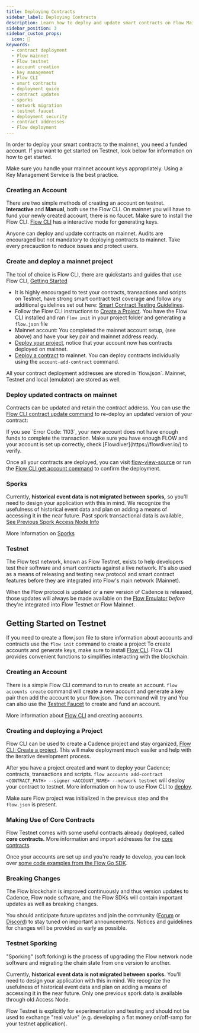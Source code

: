 ```yaml
---
title: Deploying Contracts
sidebar_label: Deploying Contracts
description: Learn how to deploy and update smart contracts on Flow Mainnet and Testnet. Understand account creation, key management, deployment best practices, and network sporks.
sidebar_position: 3
sidebar_custom_props:
  icon: 🥇
keywords:
  - contract deployment
  - Flow mainnet
  - Flow testnet
  - account creation
  - key management
  - Flow CLI
  - smart contracts
  - deployment guide
  - contract updates
  - sporks
  - network migration
  - testnet faucet
  - deployment security
  - contract addresses
  - Flow deployment
---
```


In order to deploy your smart contracts to the mainnet, you need a funded account. If you want to get started on Testnet, look below for information on how to get started.

<Callout type="info">
Make sure you handle your mainnet account keys appropriately. Using a Key Management Service is the best practice. 
</Callout>

### Creating an Account

There are two simple methods of creating an account on testnet. **Interactive** and **Manual**, both use the Flow CLI. On mainnet you will have to fund your newly created account, there is no faucet.
Make sure to install the Flow CLI. [Flow CLI](../../../tools/flow-cli/accounts/create-accounts.md) has a interactive mode for generating keys.

<Callout type="success">
Anyone can deploy and update contracts on mainnet. Audits are encouraged but not mandatory to deploying contracts to mainnet. Take every precauction to reduce issues and protect users. 
</Callout>

### Create and deploy a mainnet project

The tool of choice is Flow CLI, there are quickstarts and guides that use Flow CLI, [Getting Started](../getting-started/flow-cli)

- It is highly encouraged to test your contracts, transactions and scripts on Testnet, have strong smart contract test coverage and follow any additional guidelines set out here: [Smart Contract Testing Guidelines](./testing.md).
- Follow the Flow CLI instructions to [Create a Project](../../../tools/flow-cli/index.md). You have the Flow CLI installed and ran `flow init` in your project folder and generating a `flow.json` file
- Mainnet account: You completed the mainnet account setup, (see above) and have your key pair and mainnet address ready.
- [Deploy your project](../../../tools/flow-cli/deployment/deploy-project-contracts.md), notice that your account now has contracts deployed on mainnet.
- [Deploy a contract](../../../tools/flow-cli/accounts/account-add-contract.md) to mainnet. You can deploy contracts individually using the `account-add-contract` command.

<Callout type="info">
All your contract deployment addresses are stored in `flow.json`. Mainnet, Testnet and local (emulator) are stored as well.
</Callout>

### Deploy updated contracts on mainnet

Contracts can be updated and retain the contract address. You can use the [Flow CLI contract update command](../../../tools/flow-cli/accounts/account-update-contract.md) to re-deploy an updated version of your contract:

<Callout type="warning">
If you see `Error Code: 1103`, your new account does not have enough funds to complete the transaction. Make sure you have enough FLOW and your account is set up correctly, check [Flowdiver](https://flowdiver.io/) to verify.
</Callout>

Once all your contracts are deployed, you can visit [flow-view-source](https://flow-view-source.com/) or run the [Flow CLI get account command](../../../tools/flow-cli/accounts/get-accounts.md) to confirm the deployment.

### Sporks

Currently, **historical event data is not migrated between sporks,** so you'll need to design your application with this in mind. We recognize the usefulness of historical event data and plan on adding a means of accessing it in the near future. Past spork transactional data is available, [See Previous Spork Access Node Info](../../../networks/node-ops/node-operation/past-upgrades)

More Information on [Sporks](../../../networks/node-ops/node-operation/spork)

### Testnet

The Flow test network, known as Flow Testnet, exists to help developers test their software and smart contracts against a live network. It's also used as a means of releasing and testing new protocol and smart contract features before they are integrated into Flow's main network (Mainnet).

When the Flow protocol is updated or a new version of Cadence is released, those updates will always be made available on the [Flow Emulator](../../../tools/emulator) _before_ they're integrated into Flow Testnet or Flow Mainnet.

## Getting Started on Testnet

If you need to create a flow.json file to store information about accounts and contracts use the `flow init` command to create a project
<Callout type="info">
To create accounts and generate keys, make sure to install [Flow CLI](../../../tools/flow-cli/install). Flow CLI provides convenient functions to simplifies interacting with the blockchain.
</Callout>

### Creating an Account

There is a simple Flow CLI command to run to create an account. `flow accounts create` command will create a new account and generate a key pair then add the account to your flow.json. The command will try and You can also use the [Testnet Faucet](https://faucet.flow.com/fund-account) to create and fund an account.

More information about [Flow CLI](../../../tools/flow-cli/accounts/create-accounts) and creating accounts.

### Creating and deploying a Project

Flow CLI can be used to create a Cadence project and stay organized, [Flow CLI: Create a project](../../../tools/flow-cli). This will make deployment much easiler and help with the iterative development process.

After you have a project created and want to deploy your Cadence; contracts, transactions and scripts.
`flow accounts add-contract <CONTRACT_PATH> --signer <ACCOUNT_NAME> --network testnet` will deploy your contract to testnet.
More information on how to use Flow CLI to [deploy](../../../tools/flow-cli/deployment/deploy-project-contracts.md).

Make sure Flow project was initialized in the previous step and the `flow.json` is present.

### Making Use of Core Contracts

Flow Testnet comes with some useful contracts already deployed, called **core contracts.** More information and import addresses for the [core contracts](../../../build/cadence/core-contracts/index.md).

Once your accounts are set up and you're ready to develop, you can look over [some code examples from the Flow Go SDK](https://github.com/onflow/flow-go-sdk/tree/master/examples).

### Breaking Changes

The Flow blockchain is improved continuously and thus version updates to Cadence, Flow node software, and the Flow SDKs will contain important updates as well as breaking changes.

You should anticipate future updates and join the community ([Forum](https://forum.flow.com/) or [Discord](https://discord.com/invite/J6fFnh2xx6)) to stay tuned on important announcements. Notices and guidelines for changes will be provided as early as possible.

### Testnet Sporking

"Sporking" (soft forking) is the process of upgrading the Flow network node software and migrating the chain state from one version to another.

Currently, **historical event data is not migrated between sporks.** You'll need to design your application with this in mind. We recognize the usefulness of historical event data and plan on adding a means of accessing it in the near future. Only one previous spork data is available through old Access Node.

<Callout type="warning">
Flow Testnet is explicitly for experimentation and testing and should not be used to exchange "real value" (e.g. developing a fiat money on/off-ramp for your testnet application).
</Callout>
